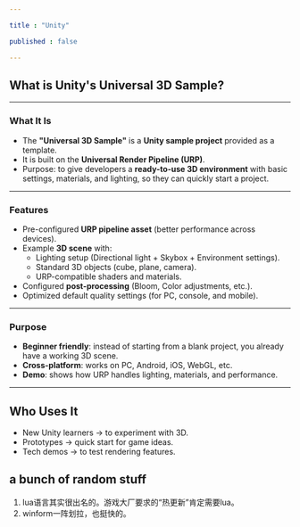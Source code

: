 ```yaml
---

title : "Unity"

published : false

---
```





## What is Unity's Universal 3D Sample?

---

### What It Is
- The **"Universal 3D Sample"** is a **Unity sample project** provided as a template.  
- It is built on the **Universal Render Pipeline (URP)**.  
- Purpose: to give developers a **ready-to-use 3D environment** with basic settings, materials, and lighting, so they can quickly start a project.

---

### Features
- Pre-configured **URP pipeline asset** (better performance across devices).  
- Example **3D scene** with:
  - Lighting setup (Directional light + Skybox + Environment settings).  
  - Standard 3D objects (cube, plane, camera).  
  - URP-compatible shaders and materials.  
- Configured **post-processing** (Bloom, Color adjustments, etc.).  
- Optimized default quality settings (for PC, console, and mobile).  

---

### Purpose
- **Beginner friendly**: instead of starting from a blank project, you already have a working 3D scene.  
- **Cross-platform**: works on PC, Android, iOS, WebGL, etc.  
- **Demo**: shows how URP handles lighting, materials, and performance.  

---

## Who Uses It
- New Unity learners → to experiment with 3D.  
- Prototypes → quick start for game ideas.  
- Tech demos → to test rendering features.  







## a bunch of random stuff

1. lua语言其实很出名的。游戏大厂要求的“热更新”肯定需要lua。
2. winform一阵划拉，也挺快的。

